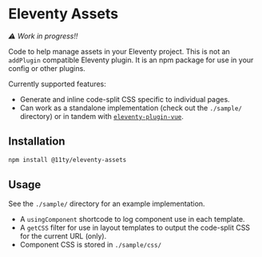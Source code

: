 # Eleventy Assets

_⚠️ Work in progress!!_

Code to help manage assets in your Eleventy project. This is not an `addPlugin` compatible Eleventy plugin. It is an npm package for use in your config or other plugins.

Currently supported features:

* Generate and inline code-split CSS specific to individual pages.
* Can work as a standalone implementation (check out the `./sample/` directory) or in tandem with [`eleventy-plugin-vue`](https://github.com/11ty/eleventy-plugin-vue/).

## Installation

```sh
npm install @11ty/eleventy-assets
```

## Usage

See the `./sample/` directory for an example implementation.

* A `usingComponent` shortcode to log component use in each template.
* A `getCSS` filter for use in layout templates to output the code-split CSS for the current URL (only).
* Component CSS is stored in `./sample/css/`